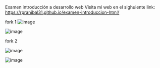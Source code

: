 Examen introducción a desarrollo web
Visita mi web en el sighuiente link:
https://rpranibal31.github.io/examen-introduccion-html/

fork 1
![image](https://github.com/user-attachments/assets/b2b196cc-a022-4104-9249-ab4a0aa85608)

![image](https://github.com/user-attachments/assets/2cd18c11-8075-4075-8bd7-d0043e53f272)

fork 2

![image](https://github.com/user-attachments/assets/be7fc04e-fed5-4a6f-b80e-ad5c071e5256)

![image](https://github.com/user-attachments/assets/83d94824-c502-49e3-8b27-c62eb7e957af)



